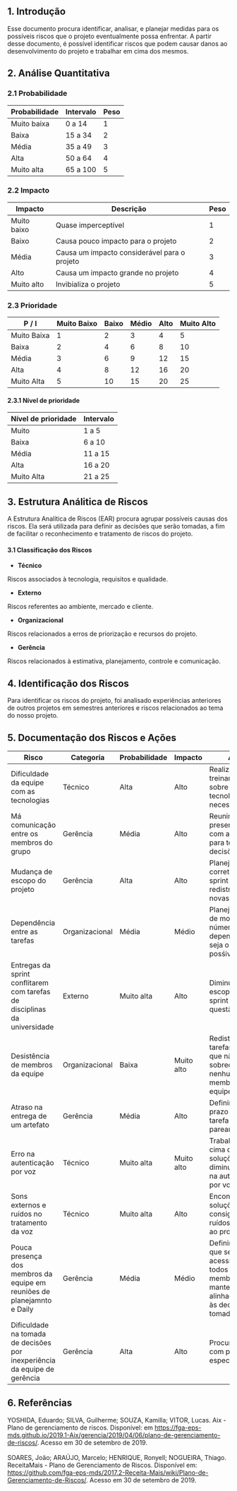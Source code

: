 ## 1. Introdução

Esse documento procura identificar, analisar, e planejar medidas para os possíveis riscos que o projeto eventualmente possa enfrentar. A partir desse documento, é possível identificar riscos que podem causar danos ao desenvolvimento do projeto e trabalhar em cima dos mesmos.

## 2. Análise Quantitativa


### 2.1 Probabilidade

|Probabilidade|Intervalo|Peso|
|----|---|---|
|Muito baixa|0 a 14|1|
|Baixa|15 a 34|2|
|Média|35 a 49|3|
|Alta|50 a 64|4|
|Muito alta|65 a 100|5|


### 2.2 Impacto

|Impacto|Descrição|Peso|
|---|---|---|
|Muito baixo|Quase imperceptível|1|
|Baixo|Causa pouco impacto para o projeto|2|
|Média|Causa um impacto considerável para o projeto|3|
|Alto|Causa um impacto grande no projeto|4|
|Muito alto|Invibializa o projeto|5|


### 2.3 Prioridade


|**P / I**    |Muito Baixo|Baixo|Médio|Alto|Muito Alto|
|-------------|------|-------|-------|------|-----|
|Muito Baixa |1       |2      |3       |4      |5|
|Baixa       |2       |4      |6       |8      |10|
|Média       |3       |6      |9       |12     |15|
|Alta        |4       |8      |12      |16     |20|
|Muito Alta  |5       |10     |15      |20     |25|


#### 2.3.1 Nível de prioridade

|Nível de prioridade|Intervalo|
|----|----|
|Muito|1 a 5|
|Baixa|6 a 10|
|Média|11 a 15|
|Alta|16 a 20|
|Muito Alta|21 a 25|


## 3. Estrutura Análitica de Riscos

A Estrutura Analítica de Riscos (EAR) procura agrupar possíveis causas dos riscos. Ela será utilizada para definir as decisões que serão tomadas, a fim de facilitar o reconhecimento e tratamento de riscos do projeto.


#### 3.1 Classificação dos Riscos
- **Técnico**

Riscos associados à tecnologia, requisitos e qualidade.

- **Externo**

Riscos referentes ao ambiente, mercado e cliente.

- **Organizacional**

Riscos relacionados a erros de priorização e recursos do projeto.

- **Gerência**

Riscos relacionados à estimativa, planejamento, controle e comunicação.


## 4. Identificação dos Riscos

Para identificar os riscos do projeto, foi analisado experiências anteriores de outros projetos em semestres anteriores e riscos relacionados ao tema do nosso projeto. 

## 5. Documentação dos Riscos e Ações


|Risco|Categoria|Probabilidade|Impacto|Ação|Prioridade|
|-----|---------|-------------|-------|----|----------|
|Dificuldade da equipe com as tecnologias|Técnico|Alta|Alto|Realizar treinamento sobre as tecnologias necessárias|20|
|Má comunicação entre os membros do grupo|Gerência|Média|Alto|Reunir presencilamente com a equipe para tomar decisões|12|
|Mudança de escopo do projeto|Gerência|Alta|Alto|Planejar corretamente a sprint e redistribuir as novas tarefas|20|
|Dependência entre as tarefas|Organizacional|Média|Médio|Planejar a sprint de modo que o número de dependências seja o menor posśivel|9|
|Entregas da sprint conflitarem com tarefas de disciplinas da universidade|Externo|Muito alta|Alto|Diminuir o escopo da sprint em questão|20|
|Desistência de membros da equipe|Organizacional|Baixa|Muito alto|Redistribuir as tarefas de modo que não ocorra sobrecarga em nenhum membro da equipe|10|
|Atraso na entrega de um artefato|Gerência|Média|Alto|Definir um novo prazo para essa tarefa e trocar o pareamento|12|
|Erro na autenticação por voz|Técnico|Muito alta|Muito alto|Trabalhar em cima de soluções para diminuir o erro na autenticação por voz|25|
|Sons externos e ruídos no tratamento da voz|Técnico|Muito alta|Alto|Encontrar soluções que consigam tratar ruídos e aplicar ao projeto|20|
|Pouca presença dos membros da equipe em reuniões de planejamnto e Daily|Gerência|Média|Médio|Definir horários que sejam acessíveis a todos os membros e manter o time alinhado quanto às decisões tomadas|9|
|Dificuldade na tomada de decisões por inexperiência da equipe de gerência|Gerência|Alta|Alto|Procurar ajuda com pessoas especializadas|20|

## 6. Referências

YOSHIDA, Eduardo; SILVA, Guilherme; SOUZA, Kamilla; VITOR, Lucas. Aix - Plano de gerenciamento de riscos. Disponível: em https://fga-eps-mds.github.io/2019.1-Aix/gerencia/2019/04/06/plano-de-gerenciamento-de-riscos/. Acesso em 30 de setembro de 2019.
<br/><br/>
SOARES, João; ARAÚJO, Marcelo; HENRIQUE, Ronyell; NOGUEIRA, Thiago. ReceitaMais - Plano de Gerenciamento de Riscos. Disponível em: https://github.com/fga-eps-mds/2017.2-Receita-Mais/wiki/Plano-de-Gerenciamento-de-Riscos/. Acesso em 30 de setembro de 2019.
